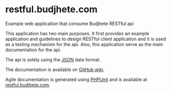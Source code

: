 restful.budjhete.com
====================

Example web application that consume Budjhete RESTful api

This application has two main purposes. It first provides an example
application and guidelines to design RESTful client application and it is used
as a testing mechanism for the api. Also, this application serve as the main
documentation for the api.

The api is solely using the [JSON](http://json.org) data format.

The documentation is available on [GitHub wiki](Home).

Agile documentation is generated using [PHPUnit](http://phpunit.de) and is available at [restful.budjhete.com](http://restful.budjhete.com/testdox).

